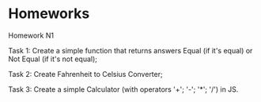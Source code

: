 # Homeworks 

Homework N1 

Task 1: Create a simple function that returns answers Equal (if it's equal) or Not Equal (if it's not equal);

Task 2: Create Fahrenheit to Celsius Converter;

Task 3: Create a simple Calculator (with operators '+'; '-'; '*'; '/') in JS. 
